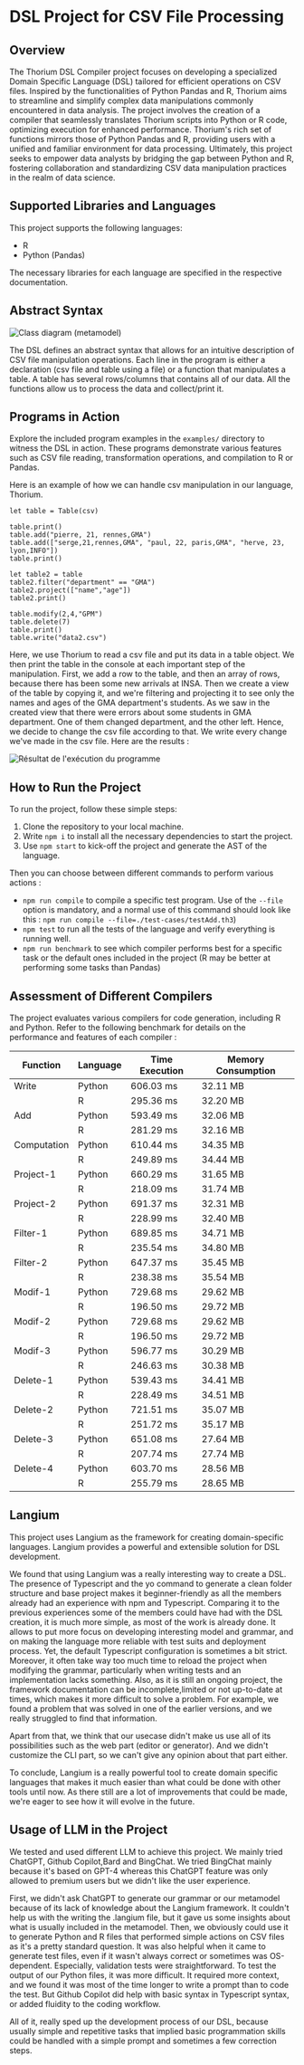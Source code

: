 # DSL Project for CSV File Processing

## Overview

The Thorium DSL Compiler project focuses on developing a specialized Domain Specific Language (DSL) tailored for efficient operations on CSV files. Inspired by the functionalities of Python Pandas and R, Thorium aims to streamline and simplify complex data manipulations commonly encountered in data analysis. The project involves the creation of a compiler that seamlessly translates Thorium scripts into Python or R code, optimizing execution for enhanced performance. Thorium's rich set of functions mirrors those of Python Pandas and R, providing users with a unified and familiar environment for data processing. Ultimately, this project seeks to empower data analysts by bridging the gap between Python and R, fostering collaboration and standardizing CSV data manipulation practices in the realm of data science.

## Supported Libraries and Languages

This project supports the following languages:

- R
- Python (Pandas)

The necessary libraries for each language are specified in the respective documentation.

## Abstract Syntax

![Class diagram (metamodel)](./diagram.png)

The DSL defines an abstract syntax that allows for an intuitive description of CSV file manipulation operations. Each line in the program is either a declaration (csv file and table using a file) or a function that manipulates a table. A table has several rows/columns that contains all of our data. All the functions allow us to process the data and collect/print it.

## Programs in Action

Explore the included program examples in the `examples/` directory to witness the DSL in action. These programs demonstrate various features such as CSV file reading, transformation operations, and compilation to R or Pandas.

Here is an example of how we can handle csv manipulation in our language, Thorium.

```let csv = CSVFile("data.csv")
let table = Table(csv)

table.print()
table.add("pierre, 21, rennes,GMA")
table.add(["serge,21,rennes,GMA", "paul, 22, paris,GMA", "herve, 23, lyon,INFO"])
table.print()

let table2 = table
table2.filter("department" == "GMA")
table2.project(["name","age"])
table2.print()

table.modify(2,4,"GPM")
table.delete(7)
table.print()
table.write("data2.csv")
```

Here, we use Thorium to read a csv file and put its data in a table object. We then print the table in the console at each important step of the manipulation.
First, we add a row to the table, and then an array of rows, because there has been some new arrivals at INSA.
Then we create a view of the table by copying it, and we're filtering and projecting it to see only the names and ages of the GMA department's students.
As we saw in the created view that there were errors about some students in GMA department. One of them changed department, and the other left. Hence, we decide to change the csv file according to that. We write every change we've made in the csv file. Here are the results :

![Résultat de l'exécution du programme](./example.png)

## How to Run the Project

To run the project, follow these simple steps:

1. Clone the repository to your local machine.
2. Write `npm i` to install all the necessary dependencies to start the project.
3. Use `npm start` to kick-off the project and generate the AST of the language.

Then you can choose between different commands to perform various actions :

- `npm run compile` to compile a specific test program. Use of the `--file` option is mandatory, and a normal use of this command should look like this : `npm run compile --file=./test-cases/testAdd.th3`)
- `npm test` to run all the tests of the language and verify everything is running well.
- `npm run benchmark` to see which compiler performs best for a specific task or the default ones included in the project (R may be better at performing some tasks than Pandas)

## Assessment of Different Compilers

The project evaluates various compilers for code generation, including R and Python. Refer to the following benchmark for details on the performance and features of each compiler :

| Function    | Language | Time Execution | Memory Consumption |
| ----------- | -------- | -------------- | ------------------ |
| Write       | Python   | 606.03 ms      | 32.11 MB           |
|             | R        | 295.36 ms      | 32.20 MB           |
| Add         | Python   | 593.49 ms      | 32.06 MB           |
|             | R        | 281.29 ms      | 32.16 MB           |
| Computation | Python   | 610.44 ms      | 34.35 MB           |
|             | R        | 249.89 ms      | 34.44 MB           |
| Project-1   | Python   | 660.29 ms      | 31.65 MB           |
|             | R        | 218.09 ms      | 31.74 MB           |
| Project-2   | Python   | 691.37 ms      | 32.31 MB           |
|             | R        | 228.99 ms      | 32.40 MB           |
| Filter-1    | Python   | 689.85 ms      | 34.71 MB           |
|             | R        | 235.54 ms      | 34.80 MB           |
| Filter-2    | Python   | 647.37 ms      | 35.45 MB           |
|             | R        | 238.38 ms      | 35.54 MB           |
| Modif-1     | Python   | 729.68 ms      | 29.62 MB           |
|             | R        | 196.50 ms      | 29.72 MB           |
| Modif-2     | Python   | 729.68 ms      | 29.62 MB           |
|             | R        | 196.50 ms      | 29.72 MB           |
| Modif-3     | Python   | 596.77 ms      | 30.29 MB           |
|             | R        | 246.63 ms      | 30.38 MB           |
| Delete-1    | Python   | 539.43 ms      | 34.41 MB           |
|             | R        | 228.49 ms      | 34.51 MB           |
| Delete-2    | Python   | 721.51 ms      | 35.07 MB           |
|             | R        | 251.72 ms      | 35.17 MB           |
| Delete-3    | Python   | 651.08 ms      | 27.64 MB           |
|             | R        | 207.74 ms      | 27.74 MB           |
| Delete-4    | Python   | 603.70 ms      | 28.56 MB           |
|             | R        | 255.79 ms      | 28.65 MB           |

## Langium

This project uses Langium as the framework for creating domain-specific languages. Langium provides a powerful and extensible solution for DSL development.

We found that using Langium was a really interesting way to create a DSL. The presence of Typescript and the yo command to generate a clean folder structure and base project makes it beginner-friendly as all the members already had an experience with npm and Typescript. Comparing it to the previous experiences some of the members could have had with the DSL creation, it is much more simple, as most of the work is already done. It allows to put more focus on developing interesting model and grammar, and on making the language more reliable with test suits and deployment process.
Yet, the default Typescript configuration is sometimes a bit strict. Moreover, it often take way too much time to reload the project when modifying the grammar, particularly when writing tests and an implementation lacks something. Also, as it is still an ongoing project, the framework documentation can be incomplete,limited or not up-to-date at times, which makes it more difficult to solve a problem. For example, we found a problem that was solved in one of the earlier versions, and we really struggled to find that information.

Apart from that, we think that our usecase didn't make us use all of its possibilities such as the web part (editor or generator). And we didn't customize the CLI part, so we can't give any opinion about that part either.

To conclude, Langium is a really powerful tool to create domain specific languages that makes it much easier than what could be done with other tools until now. As there still are a lot of improvements that could be made, we're eager to see how it will evolve in the future.

## Usage of LLM in the Project

We tested and used different LLM to achieve this project. We mainly tried ChatGPT, Github Copilot,Bard and BingChat. We tried BingChat mainly because it's based on GPT-4 whereas this ChatGPT feature was only allowed to premium users but we didn't like the user experience.

First, we didn't ask ChatGPT to generate our grammar or our metamodel because of its lack of knowledge about the Langium framework. It couldn't help us with the writing the .langium file, but it gave us some insights about what is usually included in the metamodel.
Then, we obviously could use it to generate Python and R files that performed simple actions on CSV files as it's a pretty standard question. It was also helpful when it came to generate test files, even if it wasn't always correct or sometimes was OS-dependent. Especially, validation tests were straightforward. To test the output of our Python files, it was more difficult. It required more context, and we found it was most of the time longer to write a prompt than to code the test. But Github Copilot did help with basic syntax in Typescript syntax, or added fluidity to the coding workflow.

All of it, really sped up the development process of our DSL, because usually simple and repetitive tasks that implied basic programmation skills could be handled with a simple prompt and sometimes a few correction steps.
